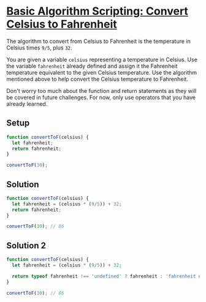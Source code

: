 # [Basic Algorithm Scripting: Convert Celsius to Fahrenheit](https://learn.freecodecamp.org/javascript-algorithms-and-data-structures/basic-algorithm-scripting/convert-celsius-to-fahrenheit)

The algorithm to convert from Celsius to Fahrenheit is the temperature in Celsius times `9/5`, plus `32`.

You are given a variable `celsius` representing a temperature in Celsius. Use the variable `fahrenheit` already defined and assign it the Fahrenheit temperature equivalent to the given Celsius temperature. Use the algorithm mentioned above to help convert the Celsius temperature to Fahrenheit.

Don't worry too much about the function and return statements as they will be covered in future challenges. For now, only use operators that you have already learned.

## Setup
```js
function convertToF(celsius) {
  let fahrenheit;
  return fahrenheit;
}

convertToF(30);
```

## Solution
```js
function convertToF(celsius) {
  let fahrenheit = (celsius * (9/5)) + 32;
  return fahrenheit;
}

convertToF(30); // 86
```

## Solution 2
```js
function convertToF(celsius) {
  let fahrenheit = (celsius * (9/5)) + 32;

  return typeof fahrenheit !== 'undefined' ? fahrenheit : 'fahrenheit not defined';
}

convertToF(30); // 86
```